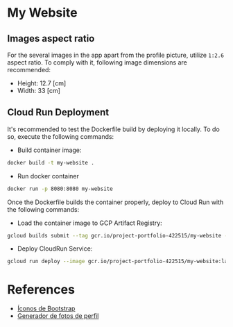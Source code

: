 # My Website

## Images aspect ratio

For the several images in the app apart from the profile picture, utilize `1:2.6` aspect ratio. To comply with it, following image dimensions are recommended:

* Height: 12.7 [cm]
* Width: 33 [cm]

## Cloud Run Deployment

It's recommended to test the Dockerfile build by deploying it locally. To do so, execute the following commands:

* Build container image:

```sh
docker build -t my-website .
```

* Run docker container

```sh
docker run -p 8080:8080 my-website
```

Once the Dockerfile builds the container properly, deploy to Cloud Run with the following commands:

* Load the container image to GCP Artifact Registry:

```sh
gcloud builds submit --tag gcr.io/project-portfolio-422515/my-website --project=project-portfolio-422515
```

* Deploy CloudRun Service:

```sh
gcloud run deploy --image gcr.io/project-portfolio-422515/my-website:latest --platform managed --project project-portfolio-422515 --allow-unauthenticated
```

# References

* [Íconos de Bootstrap](https://icons.getbootstrap.com/)
* [Generador de fotos de perfil](https://picofme.io/)
